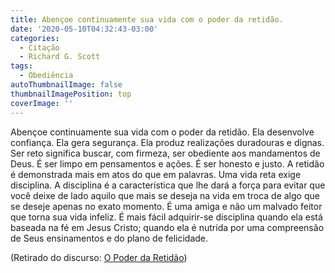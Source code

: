 ```yaml
---
title: Abençoe continuamente sua vida com o poder da retidão.
date: '2020-05-10T04:32:43-03:00'
categories:
  - Citação
  - Richard G. Scott
tags:
  - Obediência
autoThumbnailImage: false
thumbnailImagePosition: top
coverImage: ''
---
```

Abençoe continuamente sua vida com o poder da retidão. Ela desenvolve confiança. Ela gera segurança. Ela produz realizações duradouras e dignas. Ser reto significa buscar, com firmeza, ser obediente aos mandamentos de Deus. É ser limpo em pensamentos e ações. É ser honesto e justo. A retidão é demonstrada mais em atos do que em palavras. Uma vida reta exige disciplina. A disciplina é a característica que lhe dará a força para evitar que você deixe de lado aquilo que mais se deseja na vida em troca de algo que se deseje apenas no exato momento. É uma amiga e não um malvado feitor que torna sua vida infeliz. É mais fácil adquirir-se disciplina quando ela está baseada na fé em Jesus Cristo; quando ela é nutrida por uma compreensão de Seus ensinamentos e do plano de felicidade.

(Retirado do discurso: [O Poder da Retidão](https://www.churchofjesuschrist.org/study/general-conference/1998/10/the-power-of-righteousness?lang=por))
